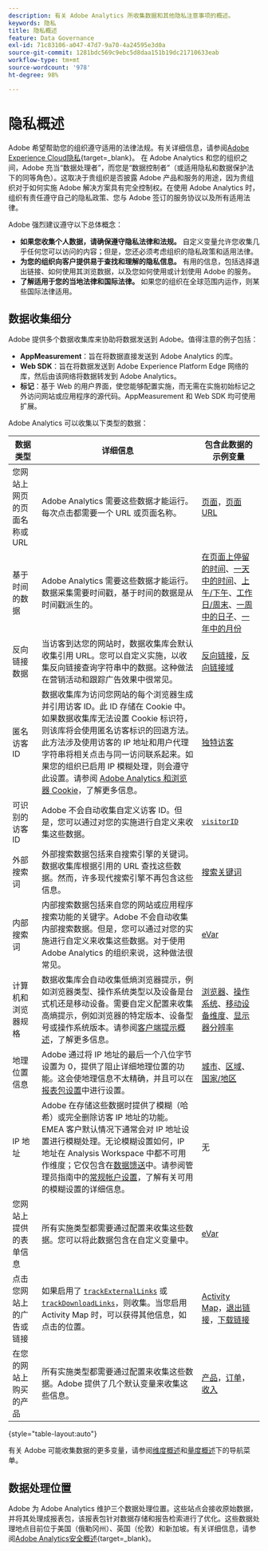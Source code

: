 ```yaml
---
description: 有关 Adobe Analytics 所收集数据和其他隐私注意事项的概述。
keywords: 隐私
title: 隐私概述
feature: Data Governance
exl-id: 71c83106-a047-47d7-9a70-4a24595e3d0a
source-git-commit: 1281bdc569c9ebc5d8daa151b19dc21710633eab
workflow-type: tm+mt
source-wordcount: '978'
ht-degree: 98%

---
```


# 隐私概述

Adobe 希望帮助您的组织遵守适用的法律法规。有关详细信息，请参阅[Adobe Experience Cloud隐私](https://www.adobe.com/cn/privacy/experience-cloud.html){target=_blank}。 在 Adobe Analytics 和您的组织之间，Adobe 充当“数据处理者”，而您是“数据控制者”（或适用隐私和数据保护法下的同等角色）。这取决于贵组织是否披露 Adobe 产品和服务的用途，因为贵组织对于如何实施 Adobe 解决方案具有完全控制权。在使用 Adobe Analytics 时，组织有责任遵守自己的隐私政策、您与 Adobe 签订的服务协议以及所有适用法律。

Adobe 强烈建议遵守以下总体概念：

* **如果您收集个人数据，请确保遵守隐私法律和法规。** 自定义变量允许您收集几乎任何您可以访问的内容；但是，您还必须考虑组织的隐私政策和适用法律。
* **为您的组织向客户提供易于查找和理解的隐私信息。** 有用的信息，包括选择退出链接、如何使用其浏览数据，以及您如何使用或计划使用 Adobe 的服务。
* **了解适用于您的当地法律和国际法律。** 如果您的组织在全球范围内运作，则某些国际法律适用。

## 数据收集细分

Adobe 提供多个数据收集库来协助将数据发送到 Adobe。值得注意的例子包括：

* **AppMeasurement**：旨在将数据直接发送到 Adobe Analytics 的库。
* **Web SDK**：旨在将数据发送到 Adobe Experience Platform Edge 网络的库，然后由该网络将数据转发到 Adobe Analytics。
* **标记**：基于 Web 的用户界面，使您能够配置实施，而无需在实施初始标记之外访问网站或应用程序的源代码。AppMeasurement 和 Web SDK 均可使用扩展。

Adobe Analytics 可以收集以下类型的数据：

| 数据类型 | 详细信息 | 包含此数据的示例变量 |
| --- | --- | --- |
| 您网站上网页的页面名称或 URL | Adobe Analytics 需要这些数据才能运行。每次点击都需要一个 URL 或页面名称。 | [页面](../components/dimensions/page.md)，[页面 URL](../components/dimensions/page-url.md) |
| 基于时间的数据 | Adobe Analytics 需要这些数据才能运行。数据采集需要时间戳，基于时间的数据是从时间戳派生的。 | [在页面上停留的时间](../components/dimensions/time-spent-on-page.md)、[一天中的时间](../components/dimensions/hour-of-day.md)、[上午/下午](../components/dimensions/am-pm.md)、[工作日/周末](../components/dimensions/weekday-weekend.md)、[一周中的日子](../components/dimensions/day-of-week.md)、[一年中的月份](../components/dimensions/month-of-year.md) |
| 反向链接数据 | 当访客到达您的网站时，数据收集库会默认收集引用 URL。您可以自定义实施，以收集反向链接查询字符串中的数据。这种做法在营销活动和跟踪广告效果中很常见。 | [反向链接](../components/dimensions/referrer.md)，[反向链接域](../components/dimensions/referring-domain.md) |
| 匿名访客 ID | 数据收集库为访问您网站的每个浏览器生成并引用访客 ID。此 ID 存储在 Cookie 中。如果数据收集库无法设置 Cookie 标识符，则该库将会使用匿名访客标识的回退方法。此方法涉及使用访客的 IP 地址和用户代理字符串将相关点击与同一访问联系起来。如果您的组织已启用 IP 模糊处理，则会遵守此设置。请参阅 [Adobe Analytics 和浏览器 Cookie](cookies/cookies.md)，了解更多信息。 | [独特访客](../components/metrics/unique-visitors.md) |
| 可识别的访客 ID | Adobe 不会自动收集自定义访客 ID。但是，您可以通过对您的实施进行自定义来收集这些数据。 | [`visitorID`](../implement/vars/config-vars/visitorid.md) |
| 外部搜索词 | 外部搜索数据包括来自搜索引擎的关键词。数据收集库根据引用的 URL 查找这些数据。然而，许多现代搜索引擎不再包含这些信息。 | [搜索关键词](../components/dimensions/search-keyword.md) |
| 内部搜索词 | 内部搜索数据包括来自您的网站或应用程序搜索功能的关键字。Adobe 不会自动收集内部搜索数据。但是，您可以通过对您的实施进行自定义来收集这些数据。对于使用 Adobe Analytics 的组织来说，这种做法很常见。 | [eVar](../components/dimensions/evar.md) |
| 计算机和浏览器规格 | 数据收集库会自动收集低熵浏览器提示，例如浏览器类型、操作系统类型以及设备是台式机还是移动设备。需要自定义配置来收集高熵提示，例如浏览器的特定版本、设备型号或操作系统版本。请参阅[客户端提示概述](client-hints.md)，了解更多信息。 | [浏览器](../components/dimensions/browser.md)、[操作系统](../components/dimensions/operating-systems.md)、[移动设备维度](../components/dimensions/mobile-dimensions.md)、[显示器分辨率](../components/dimensions/monitor-resolution.md) |
| 地理位置信息 | Adobe 通过将 IP 地址的最后一个八位字节设置为 0，提供了阻止详细地理位置的功能。这会使地理信息不太精确，并且可以在[报表包设置](https://experienceleague.adobe.com/docs/analytics/admin/admin-tools/manage-report-suites/edit-report-suite/report-suite-general/general-acct-settings-admin.html?lang=zh-Hans)中进行设置。 | [城市](../components/dimensions/cities.md)、[区域](../components/dimensions/regions.md)、[国家/地区](../components/dimensions/countries.md) |
| IP 地址 | Adobe 在存储这些数据时提供了模糊（哈希）或完全删除访客 IP 地址的功能。EMEA 客户默认情况下通常会对 IP 地址设置进行模糊处理。无论模糊设置如何，IP 地址在 Analysis Workspace 中都不可用作维度；它仅包含在[数据馈送](../export/analytics-data-feed/data-feed-overview.md)中。请参阅管理员指南中的[常规帐户设置](../admin/admin/c-manage-report-suites/c-edit-report-suites/general/general-acct-settings-admin.md)，了解有关可用的模糊设置的详细信息。 | 无 |
| 您网站上提供的表单信息 | 所有实施类型都需要通过配置来收集这些数据。您可以将此数据包含在自定义变量中。 | [eVar](../components/dimensions/evar.md) |
| 点击您网站上的广告或链接 | 如果启用了 [`trackExternalLinks`](../implement/vars/config-vars/trackexternallinks.md) 或 [`trackDownloadLinks`](../implement/vars/config-vars/trackdownloadlinks.md)，则收集。当您启用 Activity Map 时，可以获得其他信息，如点击的位置。 | [Activity Map](../analyze/activity-map/overview.md)，[退出链接](../components/dimensions/exit-link.md)，[下载链接](../components/dimensions/download-link.md) |
| 在您的网站上购买的产品 | 所有实施类型都需要通过配置来收集这些数据。Adobe 提供了几个默认变量来收集这些信息。 | [产品](../components/dimensions/product.md)，[订单](../components/metrics/orders.md)，[收入](../components/metrics/revenue.md) |

{style="table-layout:auto"}

有关 Adobe 可能收集数据的更多变量，请参阅[维度概述](../components/dimensions/overview.md)和[量度概述](../components/metrics/overview.md)下的导航菜单。

## 数据处理位置

Adobe 为 Adobe Analytics 维护三个数据处理位置。这些站点会接收原始数据，并将其处理成报表包，该报表包针对数据存储和报告检索进行了优化。这些数据处理地点目前位于美国（俄勒冈州）、英国（伦敦）和新加坡。有关详细信息，请参阅[Adobe Analytics安全概述](https://www.adobe.com/cn/content/dam/cc/en/trust-center/ungated/whitepapers/experience-cloud/adb-analytics-security-wp.pdf){target=_blank}。
